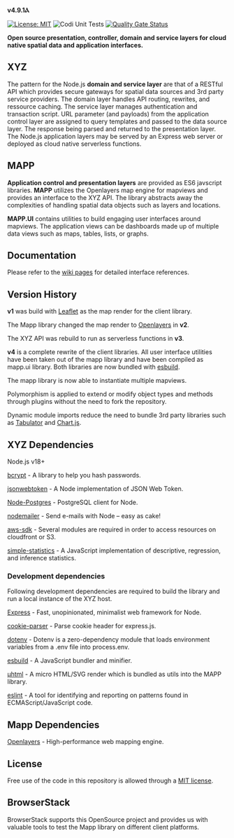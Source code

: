**v4.9.1Ⲁ**

[![License: MIT](https://img.shields.io/badge/License-MIT-yellow.svg)](https://opensource.org/licenses/MIT)
![Codi Unit Tests](https://github.com/GEOLYTIX/xyz/actions/workflows/unit_tests.yml/badge.svg)
[![Quality Gate Status](https://sonarcloud.io/api/project_badges/measure?project=GEOLYTIX_xyz&metric=alert_status)](https://sonarcloud.io/summary/new_code?id=GEOLYTIX_xyz)

**Open source presentation, controller, domain and service layers for cloud native spatial data and application interfaces.**

## XYZ

The pattern for the Node.js **domain and service layer** are that of a RESTful API which provides secure gateways for spatial data sources and 3rd party service providers. The domain layer handles API routing, rewrites, and ressource caching. The service layer manages authentication and transaction script. URL parameter (and payloads) from the application control layer are assigned to query templates and passed to the data source layer. The response being parsed and returned to the presentation layer. The Node.js application layers may be served by an Express web server or deployed as cloud native serverless functions.

## MAPP

**Application control and presentation layers** are provided as ES6 javscript libraries. **MAPP** utilizes the Openlayers map engine for mapviews and provides an interface to the XYZ API. The library abstracts away the complexities of handling spatial data objects such as layers and locations.

**MAPP.UI** contains utilities to build engaging user interfaces around mapviews. The application views can be dashboards made up of multiple data views such as maps, tables, lists, or graphs.

## Documentation

Please refer to the [wiki pages](https://github.com/GEOLYTIX/xyz/wiki) for detailed interface references.

## Version History

**v1** was build with [Leaflet](https://github.com/Leaflet/Leaflet) as the map render for the client library.

The Mapp library changed the map render to [Openlayers](https://github.com/openlayers/openlayers) in **v2**.

The XYZ API was rebuild to run as serverless functions in **v3**.

**v4** is a complete rewrite of the client libraries. All user interface utilities have been taken out of the mapp library and have been compiled as mapp.ui library. Both libraries are now bundled with [esbuild](https://esbuild.github.io/).

The mapp library is now able to instantiate multiple mapviews.

Polymorphism is applied to extend or modify object types and methods through plugins without the need to fork the repository.

Dynamic module imports reduce the need to bundle 3rd party libraries such as [Tabulator](https://github.com/olifolkerd/tabulator) and [Chart.js](https://github.com/chartjs/Chart.js).

## XYZ Dependencies

Node.js v18+

[bcrypt](https://www.npmjs.com/package/bcrypt) - A library to help you hash passwords.

[jsonwebtoken](https://www.npmjs.com/package/jsonwebtoken) - A Node implementation of JSON Web Token.

[Node-Postgres](https://github.com/brianc/node-postgres) - PostgreSQL client for Node.

[nodemailer](https://github.com/nodemailer/nodemailer) - Send e-mails with Node – easy as cake!

[aws-sdk](https://github.com/aws/aws-sdk-js-v3) - Several modules are required in order to access resources on cloudfront or S3.

[simple-statistics](https://github.com/simple-statistics/simple-statistics) - A JavaScript implementation of descriptive, regression, and inference statistics.

### Development dependencies

Following development dependencies are required to build the library and run a local instance of the XYZ host.

[Express](https://www.npmjs.com/package/express) - Fast, unopinionated, minimalist web framework for Node.

[cookie-parser](https://www.npmjs.com/package/cookie-parser) - Parse cookie header for express.js.

[dotenv](https://www.npmjs.com/package/dotenv) - Dotenv is a zero-dependency module that loads environment variables from a .env file into process.env.

[esbuild](https://www.npmjs.com/package/esbuild) - A JavaScript bundler and minifier.

[µhtml](https://github.com/WebReflection/uhtml) - A micro HTML/SVG render which is bundled as utils into the MAPP library.

[eslint](https://www.npmjs.com/package/eslint) - A tool for identifying and reporting on patterns found in ECMAScript/JavaScript code.

## Mapp Dependencies

[Openlayers](https://github.com/openlayers/openlayers) - High-performance web mapping engine.

## License

Free use of the code in this repository is allowed through a [MIT license](https://github.com/GEOLYTIX/xyz/blob/master/LICENSE).

## BrowserStack

BrowserStack supports this OpenSource project and provides us with valuable tools to test the Mapp library on different client platforms.
